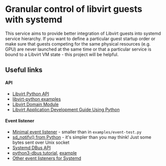 # Granular control of libvirt guests with systemd

This service aims to provide better integration of Libvirt guests into systemd
service hierarchy. If you want to define a particular guest startup order or
make sure that guests competing for the same physical resources (e.g. GPU) are
never launched at the same time or that a particular service is bound to a
Libvirt VM state - this project will be helpful.

## Useful links

#### API

- [Libvirt Python API](https://libvirt.org/python.html)
- [libvirt-python examples](https://gitlab.com/libvirt/libvirt-python/-/tree/master/examples)
- [Libvirt Domain Module](https://libvirt.org/html/libvirt-libvirt-domain.html)
- [Libvirt Application Development Guide Using Python](https://libvirt.org/docs/libvirt-appdev-guide-python/en-US/html/)

#### Event listener

- [Minimal event listener](https://stackoverflow.com/questions/8767834) -
  smaller than in `examples/event-test.py`
- [sd_notify() from Python](https://github.com/stigok/sd-notify/blob/master/sd_notify.py) -
  it's simpler than you may think! Just some bytes sent over Unix socket
- [Systemd DBus API](https://wiki.freedesktop.org/www/Software/systemd/dbus/)
- [python3-dbus tutorial](https://dbus.freedesktop.org/doc/dbus-python/tutorial.html),
  [example](https://stackoverflow.com/questions/42088406/starting-a-users-systemd-service-via-python-and-dbus)
- [Other event listeners for Systemd](https://stackoverflow.com/questions/44946465)
